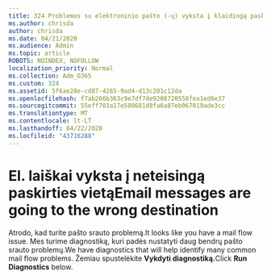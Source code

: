```yaml
---
title: 324 Problemos su elektroninio pašto (-ų) vyksta į klaidingą paskirties vietą
ms.author: chrisda
author: chrisda
ms.date: 04/21/2020
ms.audience: Admin
ms.topic: article
ROBOTS: NOINDEX, NOFOLLOW
localization_priority: Normal
ms.collection: Adm_O365
ms.custom: 324
ms.assetid: 5f6ae28e-cd87-4265-9ad4-d13c201c12da
ms.openlocfilehash: f7ab266b363c9e7df7de9208720558fea1ed6e37
ms.sourcegitcommit: 55eff703a17e500681d8fa6a87eb067019ade3cc
ms.translationtype: MT
ms.contentlocale: lt-LT
ms.lasthandoff: 04/22/2020
ms.locfileid: "43716288"
---
```

# <a name="email-messages-are-going-to-the-wrong-destination"></a><span data-ttu-id="5bcd7-102">El. laiškai vyksta į neteisingą paskirties vietą</span><span class="sxs-lookup"><span data-stu-id="5bcd7-102">Email messages are going to the wrong destination</span></span>

<span data-ttu-id="5bcd7-103">Atrodo, kad turite pašto srauto problemą.</span><span class="sxs-lookup"><span data-stu-id="5bcd7-103">It looks like you have a mail flow issue.</span></span> <span data-ttu-id="5bcd7-104">Mes turime diagnostiką, kuri padės nustatyti daug bendrų pašto srauto problemų.</span><span class="sxs-lookup"><span data-stu-id="5bcd7-104">We have diagnostics that will help identify many common mail flow problems.</span></span> <span data-ttu-id="5bcd7-105">Žemiau spustelėkite **Vykdyti diagnostiką.**</span><span class="sxs-lookup"><span data-stu-id="5bcd7-105">Click **Run Diagnostics** below.</span></span>
